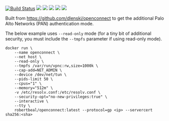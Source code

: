 
[![Build Status](https://travis-ci.org/robertbeal/openconnect.svg?branch=master)](https://travis-ci.org/robertbeal/openconnect)
[![](https://images.microbadger.com/badges/image/robertbeal/openconnect.svg)](https://microbadger.com/images/robertbeal/openconnect "Get your own image badge on microbadger.com")
[![](https://images.microbadger.com/badges/version/robertbeal/openconnect.svg)](https://microbadger.com/images/robertbeal/openconnect "Get your own version badge on microbadger.com")
[![](https://img.shields.io/docker/pulls/robertbeal/openconnect.svg)](https://hub.docker.com/r/robertbeal/openconnect/)
[![](https://img.shields.io/docker/stars/robertbeal/openconnect.svg)](https://hub.docker.com/r/robertbeal/openconnect/)
[![](https://img.shields.io/docker/automated/robertbeal/openconnect.svg)](https://hub.docker.com/r/robertbeal/openconnect/)

Built from https://github.com/dlenski/openconnect to get the additional Palo Alto Networks (PAN) authentication mode.

The below example uses `--read-only` mode (for a tiny bit of additional security, you must include the `--tmpfs` parameter if using read-only mode).

```
docker run \
    --name openconnect \
    --net host \
    --read-only \
    --tmpfs /var/run/vpnc:rw,size=1000k \
    --cap-add=NET_ADMIN \
    --device /dev/net/tun \
    --pids-limit 50 \
    --cpus="1" \
    --memory="512m" \
    -v /etc/resolv.conf:/etc/resolv.conf \
    --security-opt="no-new-privileges:true" \
    --interactive \
    --tty \
    robertbeal/openconnect:latest --protocol=gp <ip> --servercert sha256:<sha>
```
